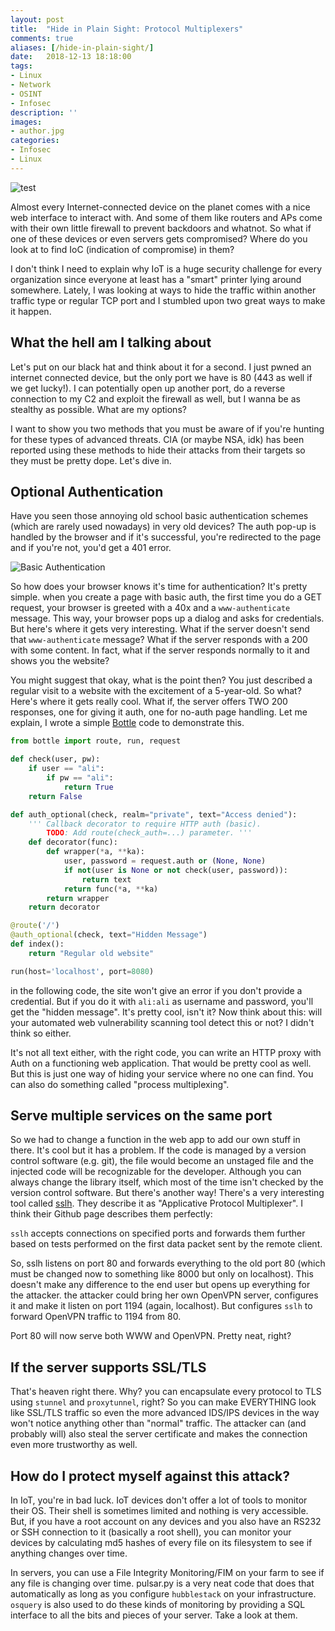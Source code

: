 ```yaml
---
layout: post
title:  "Hide in Plain Sight: Protocol Multiplexers"
comments: true
aliases: [/hide-in-plain-sight/]
date:   2018-12-13 18:18:00
tags:
- Linux
- Network
- OSINT
- Infosec
description: ''
images:
- author.jpg
categories:
- Infosec
- Linux 
---
```


![test](/img/hide-in-plain-sight/meme.jpeg)

Almost every Internet-connected device on the planet comes with a nice web interface to interact with. And some of them like routers and APs come with their own little firewall to prevent backdoors and whatnot. So what if one of these devices or even servers gets compromised? Where do you look at to find IoC (indication of compromise) in them?

I don't think I need to explain why IoT is a huge security challenge for every organization since everyone at least has a "smart" printer lying around somewhere. Lately, I was looking at ways to hide the traffic within another traffic type or regular TCP port and I stumbled upon two great ways to make it happen. 

## What the hell am I talking about

Let's put on our black hat and think about it for a second. I just pwned an internet connected device, but the only port we have is 80 (443 as well if we get lucky!). I can potentially open up another port, do a reverse connection to my C2 and exploit the firewall as well, but I wanna be as stealthy as possible. What are my options? 

I want to show you two methods that you must be aware of if you're hunting for these types of advanced threats. CIA (or maybe NSA, idk) has been reported using these methods to hide their attacks from their targets so they must be pretty dope. Let's dive in.

## Optional Authentication

Have you seen those annoying old school basic authentication schemes (which are rarely used nowadays) in very old devices? The auth pop-up is handled by the browser and if it's successful, you're redirected to the page and if you're not, you'd get a 401 error. 

![Basic Authentication](https://crossbrowsertesting.com/images/faq/basic-auth-example.png)

So how does your browser knows it's time for authentication? It's pretty simple. when you create a page with basic auth, the first time you do a GET request, your browser is greeted with a 40x and a `www-authenticate` message. This way, your browser pops up a dialog and asks for credentials. But here's where it gets very interesting. What if the server doesn't send that `www-authenticate` message? What if the server responds with a 200 with some content. In fact, what if the server responds normally to it and shows you the website? 

You might suggest that okay, what is the point then? You just described a regular visit to a website with the excitement of a 5-year-old. So what? Here's where it gets really cool. What if, the server offers TWO 200 responses, one for giving it auth, one for no-auth page handling. Let me explain, I wrote a simple [Bottle](https://bottlepy.org) code to demonstrate this. 

```py
from bottle import route, run, request

def check(user, pw):
    if user == "ali":
        if pw == "ali":
            return True
    return False

def auth_optional(check, realm="private", text="Access denied"):
    ''' Callback decorator to require HTTP auth (basic).
        TODO: Add route(check_auth=...) parameter. '''
    def decorator(func):
        def wrapper(*a, **ka):
            user, password = request.auth or (None, None)
            if not(user is None or not check(user, password)):
                return text
            return func(*a, **ka)
        return wrapper
    return decorator

@route('/')
@auth_optional(check, text="Hidden Message")
def index():
    return "Regular old website"

run(host='localhost', port=8080)
```

in the following code, the site won't give an error if you don't provide a credential. But if you do it with `ali:ali` as username and password, you'll get the "hidden message". It's pretty cool, isn't it? Now think about this: will your automated web vulnerability scanning tool detect this or not? I didn't think so either. 

It's not all text either, with the right code, you can write an HTTP proxy with Auth on a functioning web application. That would be pretty cool as well. But this is just one way of hiding your service where no one can find. You can also do something called "process multiplexing".

## Serve multiple services on the same port

So we had to change a function in the web app to add our own stuff in there. It's cool but it has a problem. If the code is managed by a version control software (e.g. git), the file would become an unstaged file and the injected code will be recognizable for the developer. Although you can always change the library itself, which most of the time isn't checked by the version control software. But there's another way! There's a very interesting tool called [sslh](https://github.com/yrutschle/sslh). They describe it as "Applicative Protocol Multiplexer". I think their Github page describes them perfectly:

`sslh` accepts connections on specified ports and forwards them further based on tests performed on the first data packet sent by the remote client.

So, sslh listens on port 80 and forwards everything to the old port 80 (which must be changed now to something like 8000 but only on localhost). This doesn't make any difference to the end user but opens up everything for the attacker. the attacker could bring her own OpenVPN server, configures it and make it listen on port 1194 (again, localhost). But configures `sslh` to forward OpenVPN traffic to 1194 from 80.

Port 80 will now serve both WWW and OpenVPN. Pretty neat, right? 


## If the server supports SSL/TLS

That's heaven right there. Why? you can encapsulate every protocol to TLS using `stunnel` and `proxytunnel`, right? So you can make EVERYTHING look like SSL/TLS traffic so even the more advanced IDS/IPS devices in the way won't notice anything other than "normal" traffic. The attacker can (and probably will) also steal the server certificate and makes the connection even more trustworthy as well. 

## How do I protect myself against this attack?

In IoT, you're in bad luck. IoT devices don't offer a lot of tools to monitor their OS. Their shell is sometimes limited and nothing is very accessible. But, if you have a root account on any devices and you also have an RS232 or SSH connection to it (basically a root shell), you can monitor your devices by calculating md5 hashes of every file on its filesystem to see if anything changes over time. 

In servers, you can use a File Integrity Monitoring/FIM on your farm to see if any file is changing over time. pulsar.py is a very neat code that does that automatically as long as you configure `hubblestack` on your infrastructure. `osquery` is also used to do these kinds of monitoring by providing a SQL interface to all the bits and pieces of your server. Take a look at them.

